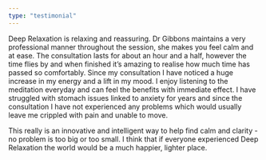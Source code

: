 ```yaml
---
type: "testimonial"
---
```


Deep Relaxation is relaxing and reassuring. Dr Gibbons maintains a very professional manner throughout the session, she makes you feel calm and at ease. The consultation lasts for about an hour and a half, however the time flies by and when finished it’s amazing to realise how much time has passed so comfortably. Since my consultation I have noticed a huge increase in my energy and a lift in my mood. I enjoy listening to the meditation everyday and can feel the benefits with immediate effect. I have struggled with stomach issues linked to anxiety for years and since the consultation I have not experienced any problems which would usually leave me crippled with pain and unable to move. 

This really is an innovative and intelligent way to help find calm and clarity - no problem is too big or too small. I think that if everyone experienced Deep Relaxation the world would be a much happier, lighter place.
